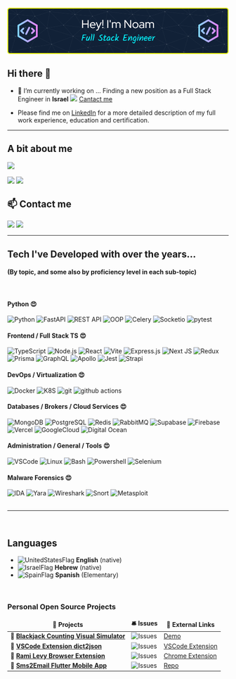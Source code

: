 ![](/assets/github-header-image.png)

## Hi there 👋

<!--
**NoamLoewenstern/NoamLoewenstern** is a ✨ _special_ ✨ repository because its `README.md` (this file) appears on your GitHub profile.

Here are some ideas to get you started:

- 🔭 I’m currently working on ...
- 🌱 I’m currently learning ...
- 👯 I’m looking to collaborate on ...
- 🤔 I’m looking for help with ...
- 📫 How to reach me: ...
- 😄 Pronouns: ...
- ⚡ Fun fact: ...
-->

- 🔭 I’m currently working on ... Finding a new position as a Full Stack Engineer in **Israel** ![][IsraelFlag] [Cantact me](#contact)

- Please find me on [LinkedIn](https://www.linkedin.com/in/roaldnefs/) for a more detailed description of my full work experience, education and certification.
<hr />

## A bit about me

![](https://github-profile-summary-cards.vercel.app/api/cards/profile-details?username=NoamLoewenstern&theme=dracula)

![](http://github-profile-summary-cards.vercel.app/api/cards/repos-per-language?username=NoamLoewenstern&theme=date_night)
![](http://github-profile-summary-cards.vercel.app/api/cards/most-commit-language?username=NoamLoewenstern&theme=date_night)

<!-- ### Work Experience

In the overview below you will find my most recent work experience: -->

<!-- Contact Me -->
<section>
<h2 id="contact">📫 Contact me</h2>
<p>
    <a href="https://linkedin.com/in/noamlo/"><img src="https://img.shields.io/badge/LinkedIn-0077B5&logo=linkedin&logoColor=white" /></a>
    <a href="mailto:noamloewenstern@gmail.com"><img src="https://img.shields.io/badge/noamloewenstern@gmail.com-blue?style=style=flat-square&logo=Gmail&logoColor=white&link=mailto:noamloewenstern@gmail.com" /></a>
</p>
</section>

<hr />
<section>
<h2>Tech I've Developed with over the years...</h2>
<div>
<h4>(By topic, and some also by proficiency level in each sub-topic)</h4>
<br/>
  <h4><b>Python 😍</b></h4>
  <img alt="Python" src="https://img.shields.io/badge/Python-3670A0?style=flat-square&logo=python&logoColor=ffdd54" />
  <img alt="FastAPI" src="https://img.shields.io/badge/FastAPI-005571?style=flat-square&logo=fastapi" />
  <img alt="REST API" src="https://img.shields.io/badge/REST_API-135af2?style=flat-square" />
  <img alt="OOP" src="https://img.shields.io/badge/OOP-a36a72?style=flat-square" />
  <img alt="Celery" src="https://img.shields.io/badge/Celery-13aa52?style=flat-square&logo=celery" />
  <img alt="Socketio" src="https://img.shields.io/badge/Socket.io-black?style=flat-square&logo=socket.io&badgeColor=010101" />
  <img alt="pytest" src="https://img.shields.io/badge/Pytest-%232E7EEA?style=flat-square&logo=pytest&logoColor=ffedf4" />

  <h4><b>Frontend / Full Stack TS 😍</b></h4>
  <img alt="TypeScript" src="https://img.shields.io/badge/Typescript-%23007ACC.svg?style=flat-square&logo=typescript&logoColor=white" />
  <img alt="Node.js" src="https://img.shields.io/badge/Node.js-6DA55F?style=flat-square&logo=node.js&logoColor=white" />
  <img alt="React" src="https://img.shields.io/badge/React-%2320232a.svg?style=flat-square&logo=react&logoColor=%2361DAFB" />
  <img alt="Vite" src="https://img.shields.io/badge/Vite-%23646CFF.svg?style=flat-square&logo=vite&logoColor=white" />
  <img alt="Express.js" src="https://img.shields.io/badge/express.js-%23404d59.svg?style=flat-square&logo=express&logoColor=%2361DAFB" />
  <img alt="Next JS" src="https://img.shields.io/badge/Next-black?style=flat-square&logo=next.js&logoColor=white" />
  <img alt="Redux" src="https://img.shields.io/badge/Redux-%23593d88.svg?style=flat-square&logo=redux&logoColor=white" />
  <img alt="Prisma" src="https://img.shields.io/badge/Prisma-3982CE?style=flat-square&logo=Prisma&logoColor=white" />
  <img alt="GraphQL" src="https://img.shields.io/badge/GraphQL-E10098?style=flat-square&logo=graphql&logoColor=white" />
  <img alt="Apollo" src="https://img.shields.io/badge/Apollo%20GraphQL-311C87?style=flat-square&logo=apollo-graphql&logoColor=white" />
  <img alt="Jest" src="https://img.shields.io/badge/jest-%23C21325?style=flat-square&logo=jest&logoColor=white" />
  <img alt="Strapi" src="https://img.shields.io/badge/Strapi-%232E7EEA.svg?style=flat-square&logo=strapi&logoColor=white" />

  <h4><b>DevOps / Virtualization 😍</b></h4>
  <img alt="Docker" src="https://img.shields.io/badge/Docker-46a2f1?style=flat-square&logo=docker&logoColor=white" />
  <img alt="K8S" src="https://img.shields.io/badge/kubernetes-%23326ce5.svg?style=flat-square&logo=kubernetes&logoColor=white" />
  <img alt="git" src="https://img.shields.io/badge/Git-F05032?style=flat-square&logo=git&logoColor=white" />
  <img alt="github actions" src="https://img.shields.io/badge/Github_Actions-2088FF?style=flat-square&logo=github-actions&logoColor=white" />
  <h4><b>Databases / Brokers / Cloud Services 😍</b></h4>

  <img alt="MongoDB" src="https://img.shields.io/badge/MongoDB-13aa52?style=flat-square&logo=mongodb&logoColor=white" />
  <img alt="PostgreSQL" src="https://img.shields.io/badge/PostgreSQL-%23316192?style=flat-square&logo=postgresql&logoColor=white" />
  <img alt="Redis" src="https://img.shields.io/badge/Redis-%23C21325?style=flat-square&logo=redis&logoColor=white" />
  <!-- <img alt="ElasticSearch" src="https://img.shields.io/badge/-ElasticSearch-005571?style=flat-square&logo=elasticsearch" /> -->
  <!-- <img alt="Graphana" src="https://img.shields.io/badge/grafana-%23F46800.svg?style=flat-square&logo=grafana&logoColor=white" /> -->
  <img alt="RabbitMQ" src="https://img.shields.io/badge/Rabbitmq-FF6600?style=flat-square&logo=rabbitmq&logoColor=white" />
  <!-- <img alt="Kafka" src="https://img.shields.io/badge/Apache%20Kafka-000?style=flat-square&logo=apachekafka" /> -->
  <img alt="Supabase" src="https://img.shields.io/badge/Supabase-3ECF8E?style=flat-square&logo=supabase&logoColor=white" />
  <img alt="Firebase" src="https://img.shields.io/badge/firebase-%23039BE5.svg?style=flat-square&logo=firebase" />
  <img alt="Vercel" src="https://img.shields.io/badge/Vercel-%23000000.svg?style=flat-square&logo=vercel&logoColor=white" />
  <img alt="GoogleCloud" src="https://img.shields.io/badge/GoogleCloud-%234285F4.svg?style=flat-square&logo=google-cloud&logoColor=white" />
  <!-- <img alt="AWS" src="https://img.shields.io/badge/AWS-%23FF9900.svg?style=flat-square&logo=amazon-aws&logoColor=white" /> -->
  <img alt="Digital Ocean" src="https://img.shields.io/badge/DigitalOcean-%230167ff.svg?style=flat-square&logo=digitalOcean&logoColor=white" />
  <h4><b>Administration / General / Tools 😍</b></h4>

  <img alt="VSCode" src="https://img.shields.io/badge/Visual%20Studio%20Code-0078d7.svg?style=flat-square&logo=visual-studio-code&logoColor=white" />
  <img alt="Linux" src="https://img.shields.io/badge/Linux-FCC624?style=flat-square&logo=linux&logoColor=black" />
  <img alt="Bash" src="https://img.shields.io/badge/Bash-%23121011.svg?style=flat-square&logo=gnu-bash&logoColor=white" />
  <img alt="Powershell" src="https://img.shields.io/badge/PowerShell-%235391FE.svg?style=flat-square&logo=powershell&logoColor=white" />
  <!-- <img alt="Flutter" src="https://img.shields.io/badge/Flutter-%2302569B.svg?style=flat-square&logo=Flutter&logoColor=white" /> -->
  <img alt="Selenium" src="https://img.shields.io/badge/Selenium-%43B02A?style=flat-square&logo=selenium&logoColor=white" />
  <!-- <img alt="Stripe" src="https://img.shields.io/badge/Stripe-626CD9?style=flat-square&logo=Stripe&logoColor=white" /> -->
    <h4><b>Malware Forensics  😍</b></h4>

  <img alt="IDA" src="https://img.shields.io/badge/IDA-eeeeee?style=flat-square" />
  <img alt="Yara" src="https://img.shields.io/badge/Yara-43a1ff?style=flat-square" />
  <img alt="Wireshark" src="https://img.shields.io/badge/Wireshark-%232E7EEA?style=flat-square" />
  <img alt="Snort" src="https://img.shields.io/badge/Snort-a35a1f?style=flat-square" />
  <img alt="Metasploit" src="https://img.shields.io/badge/Metasploit-7303fc?style=flat-square" />

  </div>
</section>

<br/>
<hr />
<br/>

<h2>Languages</h2>

- ![UnitedStatesFlag] **English** (native)
- ![IsraelFlag] **Hebrew** (native)
- ![SpainFlag] **Spanish** (Elementary)

<br/>
<h3>Personal Open Source Projects</h3>
<table>
  <thead align="center">
    <tr border: none;>
      <td><b>🎁 Projects</b></td>
      <td><b>🛎 Issues</b></td>
      <td><b>🔗 External Links</b></td>
    </tr>
  </thead>
  <tbody>
    <tr>
      <!-- <td><a href="https://github.com/NoamLoewenstern/blackjack-counting-simulator"><b>🔗 Blackjack Counting Visual Simulator</b></a></td> -->
      <td>🔗 <a href="https://github.com/NoamLoewenstern/blackjack-counting-simulator"><b>Blackjack Counting Visual Simulator</b></a></td>
      <td><img alt="Issues" src="https://img.shields.io/github/issues/NoamLoewenstern/blackjack-counting-simulator?style=flat-square&labelColor=343b41"/></td>
      <td><a href="https://blackjack-counting-simulator.vercel.app/">Demo</a></td>
    </tr>
	  <tr>
      <td>🔗 <a href="https://github.com/NoamLoewenstern/dict2json"><b>VSCode Extension dict2json</b></a></td>
      <td><img alt="Issues" src="https://img.shields.io/github/issues/NoamLoewenstern/dict2json?style=flat-square&labelColor=343b41"/></td>
      <td><a href="https://marketplace.visualstudio.com/items?itemName=noamlstuff.dict2json">VSCode Extension</a></td>
    </tr>
    <tr>
      <td>🔗 <a href="https://github.com/NoamLoewenstern/RamiLevy-BrowserExtension"><b>Rami Levy Browser Extension</b></a></td>
      <td><img alt="Issues" src="https://img.shields.io/github/issues/NoamLoewenstern/RamiLevy-BrowserExtension?style=flat-square&labelColor=343b41"/></td>
      <td><a href="https://chrome.google.com/webstore/detail/rami-levy-online-helper/oodalkhhnfadhjmjdlngpaiicmpimppg">Chrome Extension</a></td>
    </tr>
    <tr>
      <td>🔗 <a href="https://github.com/NoamLoewenstern/Sms2Email"><b>Sms2Email Flutter Mobile App</b></a></td>
      <td><img alt="Issues" src="https://img.shields.io/github/issues/NoamLoewenstern/Sms2Email?style=flat-square&labelColor=343b41"/></td>
      <td><a href="https://github.com/NoamLoewenstern/Sms2Email">Repo</a></td>
    </tr>
    <!-- <tr>
      <td>🔗 <a href="https://github.com/NoamLoewenstern/RamiLevy-BrowserExtension"><b>React Native</b></a></td>
      <td><img alt="Issues" src="https://img.shields.io/github/issues/NoamLoewenstern/RamiLevy-BrowserExtension?style=flat-square&labelColor=343b41"/></td>
      <td><a href="https://chrome.google.com/webstore/detail/rami-levy-online-helper/oodalkhhnfadhjmjdlngpaiicmpimppg">Chrome Extension</a></td>
    </tr> -->
  </tbody>
</table>

<!-- Blog Posts -->

<!-- variables -->

[IsraelFlag]: https://flagpedia.net/data/flags/emoji/google/20x20/il.png
[UnitedStatesFlag]: https://flagpedia.net/data/flags/emoji/google/20x20/us.png
[SpainFlag]: https://flagpedia.net/data/flags/emoji/google/20x20/es.png
